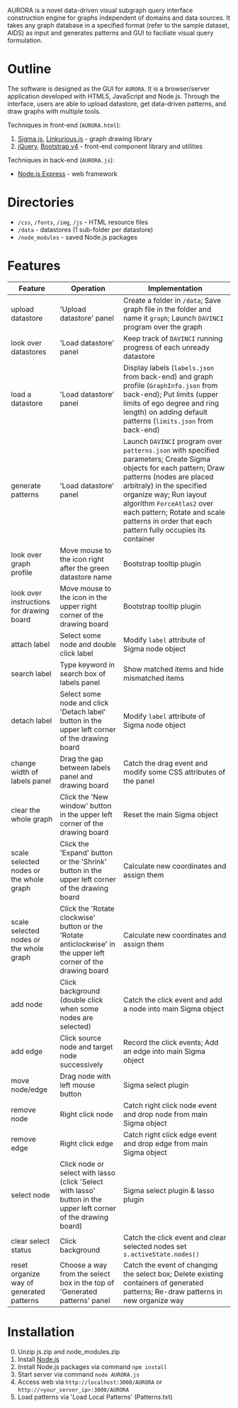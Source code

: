 AURORA is a novel data-driven visual subgraph query interface construction engine for graphs independent of domains and data sources. It takes any graph database in a specified format (refer to the sample dataset, AIDS) as input and generates patterns and GUI to faciliate visual query formulation.




# Outline

The software is designed as the GUI for `AURORA`. It is a browser/server application developed with HTML5, JavaScript and Node.js. Through the interface, users are able to upload datastore, get data-driven patterns, and draw graphs with multiple tools.

Techniques in front-end (`AURORA.html`):

1. [Sigma.js](https://github.com/jacomyal/sigma.js/), [Linkurious.js](https://github.com/Linkurious/linkurious.js) - graph drawing library
2. [jQuery](https://jquery.com), [Bootstrap v4](https://getbootstrap.com) - front-end component library and utilities

Techniques in back-end (`AURORA.js`):

- [Node.js Express](https://expressjs.com) - web framework


# Directories

- `/css`, `/fonts`, `/img`, `/js` - HTML resource files
- `/data` - datastores (1 sub-folder per datastore)
- `/node_modules` - saved Node.js packages


# Features

| Feature | Operation | Implementation |
|---|---|---|
| upload datastore | 'Upload datastore' panel | Create a folder in `/data`; Save graph file in the folder and name it `graph`; Launch `DAVINCI` program over the graph |
| look over datastores | 'Load datastore' panel | Keep track of `DAVINCI` running progress of each unready datastore |
| load a datastore | 'Load datastore' panel | Display labels (`labels.json` from back-end) and graph profile (`GraphInfo.json` from back-end); Put limits (upper limits of ego degree and ring length) on adding default patterns (`limits.json` from back-end) |
| generate patterns | 'Load datastore' panel | Launch `DAVINCI` program over `patterns.json` with specified parameters; Create Sigma objects for each pattern; Draw patterns (nodes are placed arbitraly) in the specified organize way; Run layout algorithm `ForceAtlas2` over each pattern; Rotate and scale patterns in order that each pattern fully occupies its container |
| look over graph profile | Move mouse to the icon right after the green datastore name | Bootstrap tooltip plugin |
| look over instructions for drawing board | Move mouse to the icon in the upper right corner of the drawing board | Bootstrap tooltip plugin |
| attach label | Select some node and double click label | Modify `label` attribute of Sigma node object |
| search label | Type keyword in search box of labels panel | Show matched items and hide mismatched items |
| detach label | Select some node and click 'Detach label' button in the upper left corner of the drawing board | Modify `label` attribute of Sigma node object |
| change width of labels panel | Drag the gap between labels panel and drawing board | Catch the drag event and modify some CSS attributes of the panel |
| clear the whole graph | Click the 'New window' button in the upper left corner of the drawing board | Reset the main Sigma object |
| scale selected nodes or the whole graph | Click the 'Expand' button or the 'Shrink' button in the upper left corner of the drawing board | Calculate new coordinates and assign them |
| scale selected nodes or the whole graph | Click the 'Rotate clockwise' button or the 'Rotate anticlockwise' in the upper left corner of the drawing board | Calculate new coordinates and assign them |
| add node | Click background (double click when some nodes are selected) | Catch the click event and add a node into main Sigma object |
| add edge | Click source node and target node successively | Record the click events; Add an edge into main Sigma object |
| move node/edge | Drag node with left mouse button | Sigma select plugin |
| remove node | Right click node | Catch right click node event and drop node from main Sigma object |
| remove edge | Right click edge | Catch right click edge event and drop edge from main Sigma object |
| select node | Click node or select with lasso (click 'Select with lasso' button in the upper left corner of the drawing board) | Sigma select plugin & lasso plugin |
| clear select status | Click background | Catch the click event and clear selected nodes set `s.activeState.nodes()` |
| reset organize way of generated patterns | Choose a way from the select box in the top of 'Generated patterns' panel | Catch the event of changing the select box; Delete existing containers of generated patterns; Re-draw patterns in new organize way |


# Installation
0. Unzip js.zip and node_modules.zip
1. Install [Node.js](https://nodejs.org/en/)
2. Install Node.js packages via command `npm install`
3. Start server via command `node AURORA.js`
4. Access web via `http://localhost:3000/AURORA` or `http://<your_server_ip>:3000/AURORA`
5. Load patterns via 'Load Local Patterns' (Patterns.txt)


